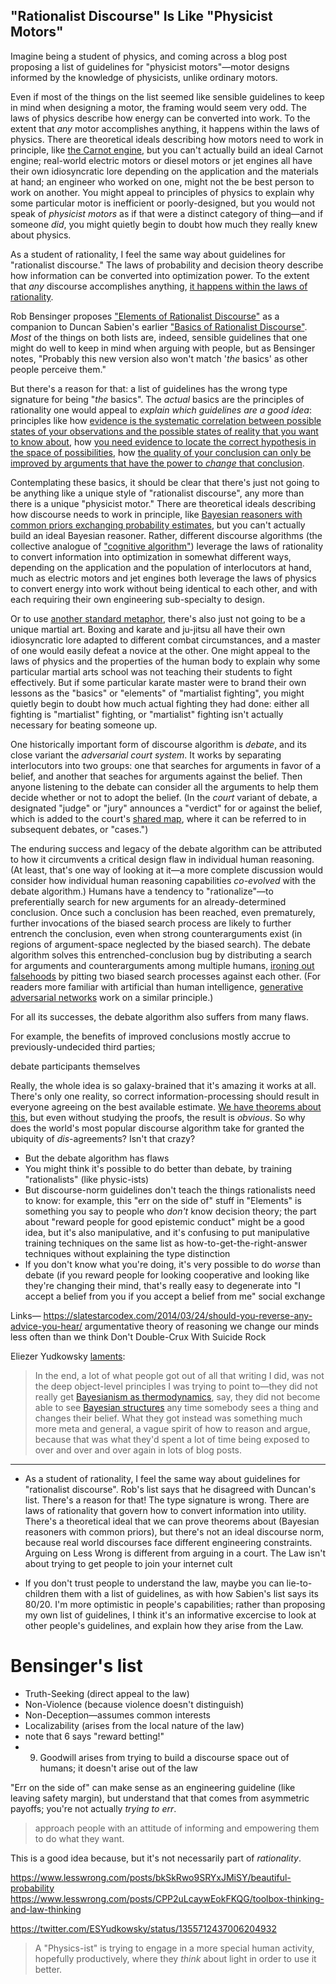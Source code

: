 ## "Rationalist Discourse" Is Like "Physicist Motors"

Imagine being a student of physics, and coming across a blog post proposing a list of guidelines for "physicist motors"—motor designs informed by the knowledge of physicists, unlike ordinary motors.

Even if most of the things on the list seemed like sensible guidelines to keep in mind when designing a motor, the framing would seem very odd. The laws of physics describe how energy can be converted into work. To the extent that _any_ motor accomplishes anything, it happens within the laws of physics. There are theoretical ideals describing how motors need to work in principle, like [the Carnot engine](https://en.wikipedia.org/wiki/Carnot_heat_engine), but you can't actually build an ideal Carnot engine; real-world electric motors or diesel motors or jet engines all have their own idiosyncratic lore depending on the application and the materials at hand; an engineer who worked on one, might not the be best person to work on another. You might appeal to principles of physics to explain why some particular motor is inefficient or poorly-designed, but you would not speak of _physicist motors_ as if that were a distinct category of thing—and if someone _did_, you might quietly begin to doubt how much they really knew about physics.

As a student of rationality, I feel the same way about guidelines for "rationalist discourse." The laws of probability and decision theory describe how information can be converted into optimization power. To the extent that _any_ discourse accomplishes anything, [it happens within the laws of rationality](https://www.lesswrong.com/posts/eY45uCCX7DdwJ4Jha/no-one-can-exempt-you-from-rationality-s-laws).

Rob Bensinger proposes ["Elements of Rationalist Discourse"](https://www.lesswrong.com/posts/svuBpoSduzhYjFPrA/elements-of-rationalist-discourse) as a companion to Duncan Sabien's earlier ["Basics of Rationalist Discourse"](https://www.lesswrong.com/posts/XPv4sYrKnPzeJASuk/basics-of-rationalist-discourse-1). _Most_ of the things on both lists are, indeed, sensible guidelines that one might do well to keep in mind when arguing with people, but as Bensinger notes, "Probably this new version also won't match '_the_ basics' as other people perceive them."

But there's a reason for that: a list of guidelines has the wrong type signature for being "_the_ basics". The _actual_ basics are the principles of rationality one would appeal to _explain which guidelines are a good idea_: principles like how [evidence is the systematic correlation between possible states of your observations and the possible states of reality that you want to know about](https://www.lesswrong.com/posts/6s3xABaXKPdFwA3FS/what-is-evidence), how [you need evidence to locate the correct hypothesis in the space of possibilities](https://www.lesswrong.com/posts/nj8JKFoLSMEmD3RGp/how-much-evidence-does-it-take), how [the quality of your conclusion can only be improved by arguments that have the power to _change_ that conclusion](https://www.lesswrong.com/posts/34XxbRFe54FycoCDw/the-bottom-line).

Contemplating these basics, it should be clear that there's just not going to be anything like a unique style of "rationalist discourse", any more than there is a unique "physicist motor." There are theoretical ideals describing how discourse needs to work in principle, like [Bayesian reasoners with common priors exchanging probability estimates](https://en.wikipedia.org/wiki/Aumann's_agreement_theorem), but you can't actually build an ideal Bayesian reasoner. Rather, different discourse algorithms (the collective analogue of ["cognitive algorithm"](https://www.lesswrong.com/posts/HcCpvYLoSFP4iAqSz/rationality-appreciating-cognitive-algorithms)) leverage the laws of rationality to convert information into optimization in somewhat different ways, depending on the application and the population of interlocutors at hand, much as electric motors and jet engines both leverage the laws of physics to convert energy into work without being identical to each other, and with each requiring their own engineering sub-specialty to design.

Or to use [another standard metaphor](https://www.lesswrong.com/posts/teaxCFgtmCQ3E9fy8/the-martial-art-of-rationality), there's also just not going to be a unique martial art. Boxing and karate and ju-jitsu all have their own idiosyncratic lore adapted to different combat circumstances, and a master of one would easily defeat a novice at the other. One might appeal to the laws of physics and the properties of the human body to explain why some particular martial arts school was not teaching their students to fight effectively. But if some particular karate master were to brand their own lessons as the "basics" or "elements" of "martialist fighting", you might quietly begin to doubt how much actual fighting they had done: either all fighting is "martialist" fighting, or "martialist" fighting isn't actually necessary for beating someone up.

One historically important form of discourse algorithm is _debate_, and its close variant the _adversarial court system_. It works by separating interlocutors into two groups: one that searches for arguments in favor of a belief, and another that seaches for arguments against the belief. Then anyone listening to the debate can consider all the arguments to help them decide whether or not to adopt the belief. (In the _court_ variant of debate, a designated "judge" or "jury" announces a "verdict" for or against the belief, which is added to the court's [shared map](https://www.lesswrong.com/posts/9QxnfMYccz9QRgZ5z/the-costly-coordination-mechanism-of-common-knowledge), where it can be referred to in subsequent debates, or "cases.")

The enduring success and legacy of the debate algorithm can be attributed to how it circumvents a critical design flaw in individual human reasoning. (At least, that's one way of looking at it—a more complete discussion would consider how individual human reasoning capabilities _co-evolved_ with the debate algorithm.) Humans have a tendency to "rationalize"—to preferentially search for new arguments for an already-determined conclusion. Once such a conclusion has been reached, even prematurely, further invocations of the biased search process are likely to further entrench the conclusion, even when strong counterarguments exist (in regions of argument-space neglected by the biased search). The debate algorithm solves this entrenched-conclusion bug by distributing a search for arguments and counterarguments among multiple humans, [ironing out falsehoods](https://www.lesswrong.com/posts/iThwqe3yPog56ytyq/aiming-for-convergence-is-like-discouraging-betting) by pitting two biased search processes against each other. (For readers more familiar with artificial than human intelligence, [generative adversarial networks](https://en.wikipedia.org/wiki/Generative_adversarial_network) work on a similar principle.)

For all its successes, the debate algorithm also suffers from many flaws.

For example, the benefits of improved conclusions mostly accrue to previously-undecided third parties;

debate participants themselves


Really, the whole idea is so galaxy-brained that it's amazing it works at all. There's only one reality, so correct information-processing should result in everyone agreeing on the best available estimate. [We have theorems about this](https://en.wikipedia.org/wiki/Aumann's_agreement_theorem), but even without studying the proofs, the result is _obvious_. So why does the world's most popular discourse algorithm take for granted the ubiquity of _dis_-agreements? Isn't that crazy?




 * But the debate algorithm has flaws
 * You might think it's possible to do better than debate, by training "rationalists" (like physic-ists)
 * But discourse-norm guidelines don't teach the things rationalists need to know: for example, this "err on the side of" stuff in "Elements" is something you say to people who _don't_ know decision theory; the part about "reward people for good epistemic conduct" might be a good idea, but it's also manipulative, and it's confusing to put manipulative training techniques on the same list as how-to-get-the-right-answer techniques without explaining the type distinction
 * If you don't know what you're doing, it's very possible to do _worse_ than debate (if you reward people for looking cooperative and looking like they're changing their mind, that's really easy to degenerate into "I accept a belief from you if you accept a belief from me" social exchange


Links—
https://slatestarcodex.com/2014/03/24/should-you-reverse-any-advice-you-hear/
argumentative theory of reasoning
we change our minds less often than we think
Don't Double-Crux With Suicide Rock



Eliezer Yudkowsky [laments](https://www.lesswrong.com/posts/7im8at9PmhbT4JHsW/ngo-and-yudkowsky-on-alignment-difficulty):

> In the end, a lot of what people got out of all that writing I did, was not the deep object-level principles I was trying to point to—they did not really get [Bayesianism as thermodynamics](https://www.lesswrong.com/posts/QkX2bAkwG2EpGvNug/the-second-law-of-thermodynamics-and-engines-of-cognition), say, they did not become able to see [Bayesian structures](https://www.lesswrong.com/posts/QrhAeKBkm2WsdRYao/searching-for-bayes-structure) any time somebody sees a thing and changes their belief. What they got instead was something much more meta and general, a vague spirit of how to reason and argue, because that was what they'd spent a lot of time being exposed to over and over and over again in lots of blog posts.






------

 * As a student of rationality, I feel the same way about guidelines for "rationalist discourse". Rob's list says that he disagreed with Duncan's list. There's a reason for that! The type signature is wrong. There are laws of rationality that govern how to convert information into utility. There's a theoretical ideal that we can prove theorems about (Bayesian reasoners with common priors), but there's not an ideal discourse norm, because real world discourses face different engineering constraints. Arguing on Less Wrong is different from arguing in a court. The Law isn't about trying to get people to join your internet cult

 * If you don't trust people to understand the law, maybe you can lie-to-children them with a list of guidelines, as with how Sabien's list says its 80/20. I'm more optimistic in people's capabilities; rather than proposing my own list of guidelines, I think it's an informative excercise to look at other people's guidelines, and explain how they arise from the Law.

# Bensinger's list

 * Truth-Seeking (direct appeal to the law)
 * Non-Violence (because violence doesn't distinguish)
 * Non-Deception—assumes common interests
 * Localizability (arises from the local nature of the law)
 * note that 6 says "reward betting!"
 * 9. Goodwill arises from trying to build a discourse space out of humans; it doesn't arise out of the law

"Err on the side of" can make sense as an engineering guideline (like leaving safety margin), but understand that that comes from asymmetric payoffs; you're not actually _trying to err_.

> approach people with an attitude of informing and empowering them to do what they want.

This is a good idea because, but it's not necessarily part of _rationality_. 


https://www.lesswrong.com/posts/bkSkRwo9SRYxJMiSY/beautiful-probability
https://www.lesswrong.com/posts/CPP2uLcaywEokFKQG/toolbox-thinking-and-law-thinking


https://twitter.com/ESYudkowsky/status/1355712437006204932
> A "Physics-ist" is trying to engage in a more special human activity, hopefully productively, where they *think* about light in order to use it better.
